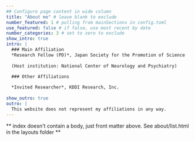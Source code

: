 ```yaml
---
## Configure page content in wide column
title: "About me" # leave blank to exclude
number_featured: 1 # pulling from mainSections in config.toml
use_featured: false # if false, use most recent by date
number_categories: 3 # set to zero to exclude
show_intro: true
intro: |
  ### Main Affiliation
  *Research Fellow (PD)*, Japan Society for the Promotion of Science
  
  (Host institution: National Center of Neurology and Psychiatry)

  ### Other Affiliations
  
  *Invited Researcher*, KDDI Research, Inc.
  
show_outro: true
outro: |
  This website does not represent my affiliations in any way. 
---
```


** index doesn't contain a body, just front matter above.
See about/list.html in the layouts folder **